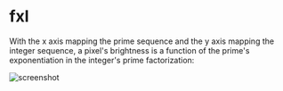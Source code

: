 # fxl

With the x axis mapping the prime sequence and the y axis mapping the integer sequence, a pixel's brightness is a function of the prime's exponentiation in the integer's prime factorization:

![screenshot](https://raw.githubusercontent.com/jrvieira/fxl/master/io/1000x100000.png)
